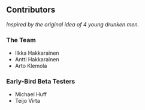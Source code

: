 ## Contributors

*Inspired by the original idea of 4 young drunken men.*

### The Team
* Ilkka Hakkarainen
* Antti Hakkarainen
* Arto Klemola

### Early-Bird Beta Testers
* Michael Huff
* Teijo Virta
